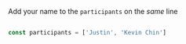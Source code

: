 
Add your name to the `participants` on the *same* line

```js

const participants = ['Justin', 'Kevin Chin']

```
